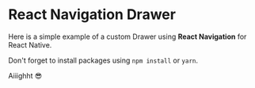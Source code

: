 # React Navigation Drawer

Here is a simple example of a custom Drawer using **React Navigation** for React Native.

Don't forget to install packages using `npm install` or `yarn`.

Aiiighht 😎